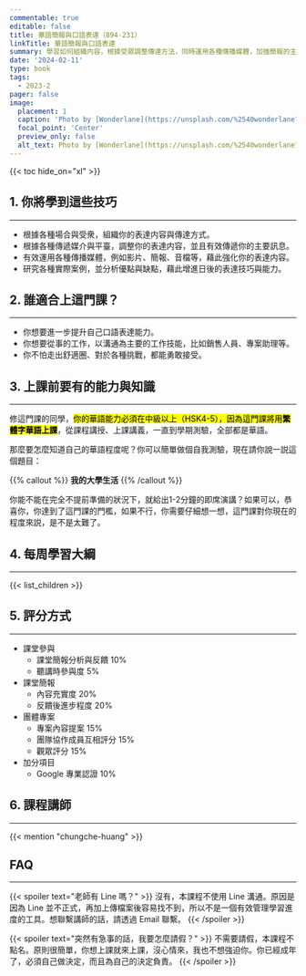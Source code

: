 ```yaml
---
commentable: true 
editable: false
title: 華語簡報與口語表達（894-231）
linkTitle: 華語簡報與口語表達
summary: 學習如何組織内容，根據受眾調整傳達方法，同時運用各種傳播媒體，加強簡報的主要訊息。
date: '2024-02-11'
type: book
tags:
  - 2023-2
pager: false
image:
  placement: 1
  caption: 'Photo by [Wonderlane](https://unsplash.com/%2540wonderlane?utm_content%253DcreditCopyText%2526utm_medium%253Dreferral%2526utm_source%253Dunsplash%2522%253E) on [Unsplash](https://unsplash.com/photos/woman-holding-microphone-w1s5H_3Zn48?utm_content%253DcreditCopyText%2526utm_medium%253Dreferral%2526utm_source%253Dunsplash)'
  focal_point: 'Center'
  preview_only: false
  alt_text: Photo by [Wonderlane](https://unsplash.com/%2540wonderlane?utm_content%253DcreditCopyText%2526utm_medium%253Dreferral%2526utm_source%253Dunsplash%2522%253E) on [Unsplash](https://unsplash.com/photos/woman-holding-microphone-w1s5H_3Zn48?utm_content%253DcreditCopyText%2526utm_medium%253Dreferral%2526utm_source%253Dunsplash).
---
```


{{< toc hide_on="xl" >}}


## 1. 你將學到這些技巧
---

- 根據各種場合與受衆，組織你的表達内容與傳達方式。
- 根據各種傳遞媒介與平臺，調整你的表達内容，並且有效傳遞你的主要訊息。
- 有效運用各種傳播媒體，例如影片、簡報、音檔等，藉此強化你的表達内容。
- 研究各種實際案例，並分析優點與缺點，藉此增進日後的表達技巧與能力。

## 2. 誰適合上這門課？
---

- 你想要進一步提升自己口語表達能力。
- 你想要從事的工作，以溝通為主要的工作技能，比如銷售人員、專案助理等。
- 你不怕走出舒適圈、對於各種挑戰，都能勇敢接受。

## 3. 上課前要有的能力與知識
---

修這門課的同學，<mark>你的華語能力必須在中級以上（HSK4-5），因為這門課將用**繁體字華語上課**</mark>，從課程講授、上課講義，一直到學期測驗，全部都是華語。

那麼要怎麼知道自己的華語程度呢？你可以簡單做個自我測驗，現在請你說一説這個題目：  

{{% callout %}} 
**我的大學生活**
{{% /callout %}}
  
你能不能在完全不提前準備的狀況下，就給出1-2分鐘的即席演講？如果可以，恭喜你，你達到了這門課的門檻，如果不行，你需要仔細想一想，這門課對你現在的程度來説，是不是太難了。


## 4. 每周學習大綱
---

{{< list_children >}}

## 5. 評分方式
---
- 課堂參與
  - 課堂簡報分析與反饋 10%
  - 聽講時參與度 5%
- 課堂簡報 
  - 內容充實度 20%
  - 反饋後進步程度 20%
- 團體專案
  - 專案內容提案 15%
  - 團隊協作成員互相評分 15%
  - 觀眾評分 15%
- 加分項目
  - Google 專業認證 10%

## 6. 課程講師
---

{{< mention "chungche-huang" >}}

## FAQ
---

{{< spoiler text="老師有 Line 嗎？" >}}
沒有，本課程不使用 Line 溝通。原因是因為 Line 並不正式，再加上傳檔案後容易找不到，所以不是一個有效管理學習進度的工具。想聯繫講師的話，請透過 Email 聯繫。
{{< /spoiler >}}

{{< spoiler text="突然有急事的話，我要怎麼請假？" >}}
不需要請假，本課程不點名。原則很簡單，你想上課就來上課，沒心情來，我也不想強迫你。你已經成年了，必須自己做決定，而且為自己的決定負責。
{{< /spoiler >}}


